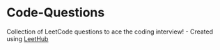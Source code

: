 # Code-Questions
Collection of LeetCode questions to ace the coding interview! - Created using [LeetHub](https://github.com/QasimWani/LeetHub)
